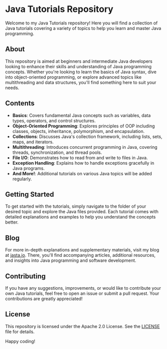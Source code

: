 # Java Tutorials Repository

Welcome to my Java Tutorials repository! Here you will find a collection of Java tutorials covering a variety of topics to help you learn and master Java programming.

## About

This repository is aimed at beginners and intermediate Java developers looking to enhance their skills and understanding of Java programming concepts. Whether you're looking to learn the basics of Java syntax, dive into object-oriented programming, or explore advanced topics like multithreading and data structures, you'll find something here to suit your needs.

## Contents

- **Basics**: Covers fundamental Java concepts such as variables, data types, operators, and control structures.
- **Object-Oriented Programming**: Explores principles of OOP including classes, objects, inheritance, polymorphism, and encapsulation.
- **Collections**: Discusses Java's collection framework, including lists, sets, maps, and iterators.
- **Multithreading**: Introduces concurrent programming in Java, covering threads, synchronization, and thread pools.
- **File I/O**: Demonstrates how to read from and write to files in Java.
- **Exception Handling**: Explains how to handle exceptions gracefully in Java programs.
- **And More!**: Additional tutorials on various Java topics will be added regularly.

## Getting Started

To get started with the tutorials, simply navigate to the folder of your desired topic and explore the Java files provided. Each tutorial comes with detailed explanations and examples to help you understand the concepts better.

## Blog

For more in-depth explanations and supplementary materials, visit my blog at [jasta.io](https://jasta.io). There, you'll find accompanying articles, additional resources, and insights into Java programming and software development.

## Contributing

If you have any suggestions, improvements, or would like to contribute your own Java tutorials, feel free to open an issue or submit a pull request. Your contributions are greatly appreciated!

## License

This repository is licensed under the Apache 2.0 License. See the [LICENSE](LICENSE) file for details.

Happy coding!
